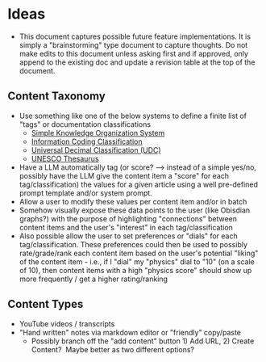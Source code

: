 # Ideas

*   This document captures possible future feature implementations. It is simply a "brainstorming" type document to capture thoughts. Do not make edits to this document unless asking first and if approved, only append to the existing doc and update a revision table at the top of the document.

## Content Taxonomy

*   Use something like one of the below systems to define a finite list of "tags" or documentation classifications 
    *   [Simple Knowledge Organization System](https://en.wikipedia.org/wiki/Simple_Knowledge_Organization_System) 
    *   [Information Coding Classification](https://en.wikipedia.org/wiki/Information_Coding_Classification) 
    *   [Universal Decimal Classification (UDC)](https://en.wikipedia.org/wiki/Universal_Decimal_Classification)
    *   [UNESCO Thesaurus](https://vocabularies.unesco.org/browser/thesaurus/en/)
*   Have a LLM automatically tag (or score? --> instead of a simple yes/no, possibly have the LLM give the content item a "score" for each tag/classification) the values for a given article using a well pre-defined prompt template and/or system prompt.
*   Allow a user to modify these values per content item and/or in batch
*   Somehow visually expose these data points to the user (like Obisdian graphs?) with the purpose of highlighting "connections" between content items and the user's "interest" in each tag/classification
*   Also possible allow the user to set preferences or "dials" for each tag/classification. These preferences could then be used to possibly rate/grade/rank each content item based on the user's potential "liking" of the content item - i.e., if I "dial" my "physics" dial to "10" (on a scale of 10), then content items with a high "physics score" should show up more frequently / get a higher rating/ranking

## Content Types

*   YouTube videos / transcripts
*   "Hand written" notes via markdown editor or "friendly" copy/paste
    *   Possibly branch off the "add content" button 1) Add URL, 2) Create Content?  Maybe better as two different options?